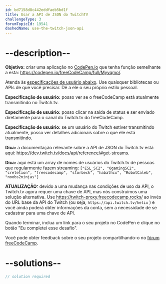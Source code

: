 ```yaml
---
id: bd7158d8c442eddfaeb5bd1f
title: Usar a API de JSON do TwitchTV
challengeType: 3
forumTopicId: 19541
dashedName: use-the-twitch-json-api
---
```


# --description--

**Objetivo:** criar uma aplicação no [CodePen.io](https://codepen.io) que tenha função semelhante a esta: <https://codepen.io/freeCodeCamp/full/Myvqmo/>.

Atenda às [especificações de usuário abaixo](https://en.wikipedia.org/wiki/User_story). Use quaisquer bibliotecas ou APIs de que você precisar. Dê a ele o seu próprio estilo pessoal.

**Especificação de usuário:** posso ver se o freeCodeCamp está atualmente transmitindo no Twitch.tv.

**Especificação de usuário:** posso clicar na saída de status e ser enviado diretamente para o canal do Twitch.tv do freeCodeCamp.

**Especificação de usuário:** se um usuário do Twitch estiver transmitindo atualmente, posso ver detalhes adicionais sobre o que ele está transmitindo.

**Dica:** a documentação relevante sobre a API de JSON do Twitch.tv está aqui: <https://dev.twitch.tv/docs/api/reference/#get-streams>.

**Dica:** aqui está um array de nomes de usuários do Twitch.tv de pessoas que regularmente fazem streaming: `["ESL_SC2", "OgamingSC2", "cretetion", "freecodecamp", "storbeck", "habathcx", "RobotCaleb", "noobs2ninjas"]`

**ATUALIZAÇÃO:** devido a uma mudança nas condições de uso da API, o Twitch.tv agora requer uma chave de API, mas nós construímos uma solução alternativa. Use <https://twitch-proxy.freecodecamp.rocks/> ao invés do URL base da API do Twitch (ou seja, `https://api.twitch.tv/helix` ) e você ainda poderá obter informações da conta, sem a necessidade de se cadastrar para uma chave de API.

Quando terminar, inclua um link para o seu projeto no CodePen e clique no botão "Eu completei esse desafio".

Você pode obter feedback sobre o seu projeto compartilhando-o no [fórum freeCodeCamp](https://forum.freecodecamp.org/c/project-feedback/409).

# --solutions--

```js
// solution required
```
